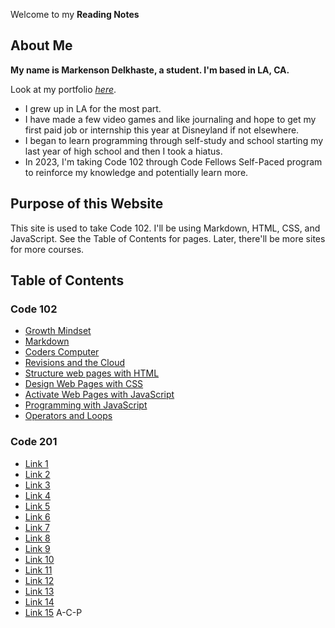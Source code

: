 Welcome to my **Reading Notes**

## About Me

**My name is Markenson Delkhaste, a student. I'm based in LA, CA.**

Look at my portfolio [_here_](https://github.com/markensonian).

- I grew up in LA for the most part.
- I have made a few video games and like journaling and hope to get my first paid job or internship this year at Disneyland if not elsewhere. 
- I began to learn programming through self-study and school starting my last year of high school and then I took a hiatus.
- In 2023, I'm taking Code 102 through Code Fellows Self-Paced program to reinforce my knowledge and potentially learn more.

## Purpose of this Website

This site is used to take Code 102. I'll be using Markdown, HTML, CSS, and JavaScript. See the Table of Contents for pages. Later, there'll be more sites for more courses.

## Table of Contents

### Code 102

- [Growth Mindset](Code-102/Growth-Mindset.md)
- [Markdown](Code-102/Markdown.md)
- [Coders Computer](Code-102/Coders-Computer.md)
- [Revisions and the Cloud](Code-102/Revisions-Cloud.md)
- [Structure web pages with HTML](Code-102/Structure-with-HTML.md)
- [Design Web Pages with CSS](Code-102/Design-Web-Pages-with-CSS.md)
- [Activate Web Pages with JavaScript](Code-102/Activate-with-JavaScript.md)
- [Programming with JavaScript](Code-102/Programming-with-JavaScript.md)
- [Operators and Loops](Code-102/Operators-Loops.md)

### Code 201

- [Link 1](Code-201/link1.md)
- [Link 2](Code-201/link2.md)
- [Link 3](Code-201/link3.md)
- [Link 4](Code-201/link4.md)
- [Link 5](Code-201/link5.md)
- [Link 6](Code-201/link6.md)
- [Link 7](Code-201/link7.md)
- [Link 8](Code-201/link8.md)
- [Link 9](Code-201/link9.md)
- [Link 10](Code-201/link10.md)
- [Link 11](Code-201/link11.md)
- [Link 12](Code-201/link12.md)
- [Link 13](Code-201/link13.md)
- [Link 14](Code-201/link14.md)
- [Link 15](Code-201/link15.md) A-C-P
